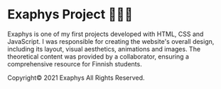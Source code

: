 # Exaphys Project 👨🏼‍🔬

Exaphys is one of my first projects developed with HTML, CSS and JavaScript. I was responsible for creating the website's overall design, including its layout, visual aesthetics, animations and images. The theoretical content was provided by a collaborator, ensuring a comprehensive resource for Finnish students.

Copyright© 2021 Exaphys All Rights Reserved.
